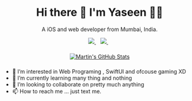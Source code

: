 <h1 align='center'>
  Hi there 👋 I'm Yaseen 👨‍💻
</h1>

<p align='center'>
  A iOS and web developer from Mumbai, India.
</p>

<p align='center'>  
  <a href="https://www.linkedin.com/in/yaseen-mallick-63063b191/">
    <img src="https://img.shields.io/badge/linkedin-%230077B5.svg?&style=for-the-badge&logo=linkedin&logoColor=white" />
  </a>&nbsp;&nbsp;
  <a href="https://www.instagram.com/yaseenmallick25/">
    <img src="https://img.shields.io/badge/instagram-%23E4405F.svg?&style=for-the-badge&logo=instagram&logoColor=white" />        
  </a>&nbsp;&nbsp;
</p>

<p align='center'>
<a href="https://github.com/braydoncoyer">
  <img align="center" style="margin:0.5rem" src="https://github-readme-stats.vercel.app/api?username=yaseenmallick25&show_icons=true&line_height=27&count_private=true&title_color=ffffff&text_color=c9cacc&icon_color=4AB097&bg_color=1A2B34" alt="Martin's GitHub Stats" />
</a>
</a>
</p>


- 👀 I’m interested in Web Programing , SwiftUI and ofcouse gaming XD
- 🌱 I’m currently learning many thing and nothing
- 💞️ I’m looking to collaborate on pretty much anything
- 📫 How to reach me ... just text me.
<!---
YaseenMallick25/YaseenMallick25 is a ✨ special ✨ repository because its `README.md` (this file) appears on your GitHub profile.
You can click the Preview link to take a look at your changes.
--->


